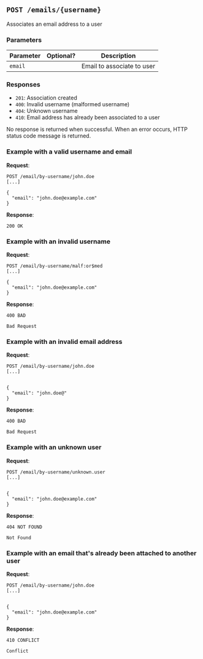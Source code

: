 ## `POST /emails/{username}`

Associates an email address to a user

### Parameters

| Parameter  | Optional?    | Description                       |
|------------|--------------|-----------------------------------|
| `email`    |              | Email to associate to user        |

### Responses

- `201`: Association created
- `400`: Invalid username (malformed username)
- `404`: Unknown username
- `410`: Email address has already been associated to a user

No response is returned when successful. When an error occurs, HTTP status code message is returned.


### Example with a valid username and email

**Request**:

```
POST /email/by-username/john.doe
[...]

{
  "email": "john.doe@example.com"
}
```

**Response**:

```
200 OK
```

### Example with an invalid username

**Request**:

```
POST /email/by-username/malf:or$med
[...]

{
  "email": "john.doe@example.com"
}
```

**Response**:

```
400 BAD

Bad Request
```

### Example with an invalid email address

**Request**:

```
POST /email/by-username/john.doe
[...]


{
  "email": "john.doe@"
}
```

**Response**:

```
400 BAD

Bad Request
```

### Example with an unknown user

**Request**:

```
POST /email/by-username/unknown.user
[...]


{
  "email": "john.doe@example.com"
}
```

**Response**:

```
404 NOT FOUND

Not Found
```

### Example with an email that's already been attached to another user

**Request**:

```
POST /email/by-username/john.doe
[...]


{
  "email": "john.doe@example.com"
}
```

**Response**:

```
410 CONFLICT

Conflict
```
